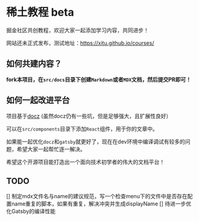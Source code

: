 # 稀土教程 beta

掘金社区共创教程，欢迎大家一起添加学习内容，共同进步！

网站还未正式发布，测试地址：https://xitu.github.io/courses/

## 如何共建内容？

**fork本项目，在`src/docs`目录下创建`Markdown`或者`MDX`文档，然后提交PR即可！**

## 如何一起改进平台

项目基于[docz](https://github.com/doczjs/docz) (虽然docz仍有一些坑，但是足够强大，且扩展性良好）

可以在`src/components`目录下添加`React`组件，用于你的文章中。

如果能一起优化`docz`和`gatsby`就更好了，现在在dev环境中编译调试有较多的问题，希望大家一起帮忙逐一解决。

希望这个开源项目能打造出一个面向技术初学者的伟大的文档平台！

## TODO

[] 制定mdx文件名与name的建议规范，写一个检查menu下的文件中是否存在配置name重复的脚本，如果有重复，解决冲突并生成displayName
[] 待进一步优化Gatsby的编译性能
